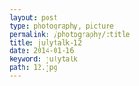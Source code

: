 ```yaml
---
layout: post
type: photography, picture
permalink: /photography/:title
title: julytalk-12
date: 2014-01-16
keyword: julytalk
path: 12.jpg
---
```



